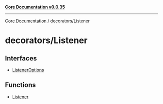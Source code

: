 [**Core Documentation v0.0.35**](../../README.md)

***

[Core Documentation](../../modules.md) / decorators/Listener

# decorators/Listener

## Interfaces

- [ListenerOptions](interfaces/ListenerOptions.md)

## Functions

- [Listener](functions/Listener.md)
